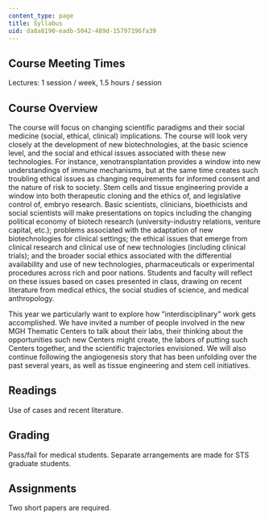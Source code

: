 ```yaml
---
content_type: page
title: Syllabus
uid: da8a8190-eadb-5042-489d-15797196fa39
---
```


Course Meeting Times
--------------------

Lectures: 1 session / week, 1.5 hours / session

Course Overview
---------------

The course will focus on changing scientific paradigms and their social medicine (social, ethical, clinical) implications. The course will look very closely at the development of new biotechnologies, at the basic science level, and the social and ethical issues associated with these new technologies. For instance, xenotransplantation provides a window into new understandings of immune mechanisms, but at the same time creates such troubling ethical issues as changing requirements for informed consent and the nature of risk to society. Stem cells and tissue engineering provide a window into both therapeutic cloning and the ethics of, and legislative control of, embryo research. Basic scientists, clinicians, bioethicists and social scientists will make presentations on topics including the changing political economy of biotech research (university-industry relations, venture capital, etc.); problems associated with the adaptation of new biotechnologies for clinical settings; the ethical issues that emerge from clinical research and clinical use of new technologies (including clinical trials); and the broader social ethics associated with the differential availability and use of new technologies, pharmaceuticals or experimental procedures across rich and poor nations. Students and faculty will reflect on these issues based on cases presented in class, drawing on recent literature from medical ethics, the social studies of science, and medical anthropology.

This year we particularly want to explore how "interdisciplinary" work gets accomplished. We have invited a number of people involved in the new MGH Thematic Centers to talk about their labs, their thinking about the opportunities such new Centers might create, the labors of putting such Centers together, and the scientific trajectories envisioned. We will also continue following the angiogenesis story that has been unfolding over the past several years, as well as tissue engineering and stem cell initiatives.

Readings
--------

Use of cases and recent literature.

Grading
-------

Pass/fail for medical students. Separate arrangements are made for STS graduate students.

Assignments
-----------

Two short papers are required.